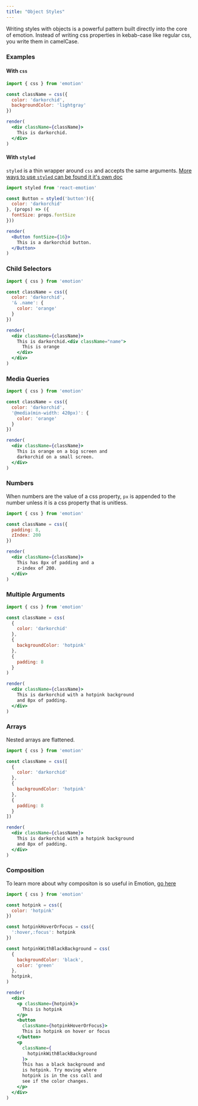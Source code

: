 ```yaml
---
title: "Object Styles"
---
```


Writing styles with objects is a powerful pattern built directly into the core of emotion. Instead of writing css properties in kebab-case like regular css, you write them in camelCase.

### Examples

#### With `css`

```jsx live
import { css } from 'emotion'

const className = css({
  color: 'darkorchid',
  backgroundColor: 'lightgray'
})

render(
  <div className={className}>
    This is darkorchid.
  </div>
)
```

#### With `styled`

`styled` is a thin wrapper around `css` and accepts the same arguments. [More ways to use `styled` can be found it it's own doc](https://emotion.sh/docs/styled)

```jsx live
import styled from 'react-emotion'

const Button = styled('button')({
  color: 'darkorchid'
}, (props) => ({
  fontSize: props.fontSize
}))

render(
  <Button fontSize={16}>
    This is a darkorchid button.
  </Button>
)
```

### Child Selectors

```jsx live
import { css } from 'emotion'

const className = css({
  color: 'darkorchid',
  '& .name': {
    color: 'orange'
  }
})

render(
  <div className={className}>
    This is darkorchid.<div className="name">
      This is orange
    </div>
  </div>
)
```

### Media Queries

```jsx live
import { css } from 'emotion'

const className = css({
  color: 'darkorchid',
  '@media(min-width: 420px)': {
    color: 'orange'
  }
})

render(
  <div className={className}>
    This is orange on a big screen and
    darkorchid on a small screen.
  </div>
)
```

### Numbers

When numbers are the value of a css property, `px` is appended to the number unless it is a css property that is unitless.

```jsx live
import { css } from 'emotion'

const className = css({
  padding: 8,
  zIndex: 200
})

render(
  <div className={className}>
    This has 8px of padding and a
    z-index of 200.
  </div>
)
```

### Multiple Arguments

```jsx live
import { css } from 'emotion'

const className = css(
  {
    color: 'darkorchid'
  },
  {
    backgroundColor: 'hotpink'
  },
  {
    padding: 8
  }
)

render(
  <div className={className}>
    This is darkorchid with a hotpink background
    and 8px of padding.
  </div>
)
```

### Arrays

Nested arrays are flattened.

```jsx live
import { css } from 'emotion'

const className = css([
  {
    color: 'darkorchid'
  },
  {
    backgroundColor: 'hotpink'
  },
  {
    padding: 8
  }
])

render(
  <div className={className}>
    This is darkorchid with a hotpink background
    and 8px of padding.
  </div>
)
```

### Composition

To learn more about why compositon is so useful in Emotion, [go here](https://emotion.sh/docs/composition)

```jsx live
import { css } from 'emotion'

const hotpink = css({
  color: 'hotpink'
})

const hotpinkHoverOrFocus = css({
  ':hover,:focus': hotpink
})

const hotpinkWithBlackBackground = css(
  {
    backgroundColor: 'black',
    color: 'green'
  },
  hotpink,
)

render(
  <div>
    <p className={hotpink}>
      This is hotpink
    </p>
    <button
      className={hotpinkHoverOrFocus}>
      This is hotpink on hover or focus
    </button>
    <p
      className={
        hotpinkWithBlackBackground
      }>
      This has a black background and
      is hotpink. Try moving where
      hotpink is in the css call and
      see if the color changes.
    </p>
  </div>
)
```

